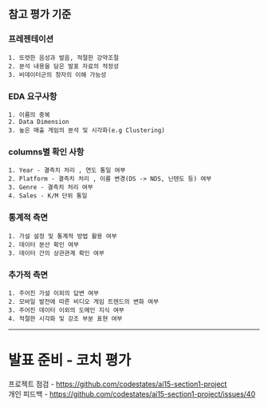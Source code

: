 ## 참고 평가 기준
  ### 프레젠테이션
    1. 또렷한 음성과 발음, 적절한 강약조절
    2. 분석 내용을 담은 발표 자료의 적정성
    3. 비데이터군의 청자의 이해 가능성
    
  ### EDA 요구사항
    1. 이름의 중복
    2. Data Dimension
    3. 높은 매출 게임의 분석 및 시각화(e.g Clustering)
    
  ### columns별 확인 사항
    1. Year - 결측치 처리 , 연도 통일 여부
    2. Platform - 결측치 처리 , 이름 변경(DS -> NDS, 닌텐도 등) 여부
    3. Genre - 결측치 처리 여부
    4. Sales - K/M 단위 통일
  
  ### 통계적 측면
    1. 가설 설정 및 통계적 방법 활용 여부
    2. 데이터 분산 확인 여부
    3. 데이터 간의 상관관계 확인 여부
  
  ### 추가적 측면
    1. 주어진 가설 이외의 답변 여부
    2. 모바일 발전에 따른 비디오 게임 트렌드의 변화 여부
    3. 주어진 데이터 이외의 도메인 지식 여부
    4. 적절한 시각화 및 강조 부분 표현 여부
---
# 발표 준비 - 코치 평가
프로젝트 점검 - https://github.com/codestates/ai15-section1-project <br>
개인 피드백 - https://github.com/codestates/ai15-section1-project/issues/40
